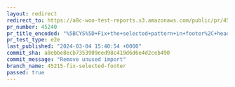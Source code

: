 ```yaml
---
layout: redirect
redirect_to: https://a8c-woo-test-reports.s3.amazonaws.com/public/pr/45240/e2e/index.html
pr_number: 45240
pr_title_encoded: "%5BCYS%5D+Fix+the+selected+pattern+in+footer%2C+header+and+homepage"
pr_test_type: e2e
last_published: "2024-03-04 15:40:54 +0000"
commit_sha: a8ebbe8ecb7353909eed98c419d6d6e4d2ceb490
commit_message: "Remove unused import"
branch_name: 45215-fix-selected-footer
passed: true
---
```

